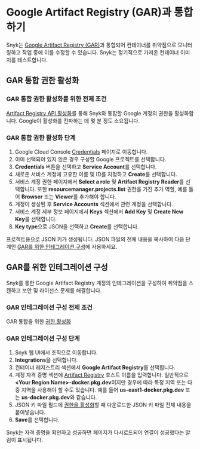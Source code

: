 # Google Artifact Registry (GAR)과 통합하기

Snyk는 [Google Artifact Registry (GAR)](https://cloud.google.com/artifact-registry)과 통합되어 컨테이너를 취약점으로 모니터링하고 작업 중에 이를 수정할 수 있습니다. Snyk는 정기적으로 가져온 컨테이너 이미지를 테스트합니다.

## GAR 통합 권한 활성화

### **GAR 통합 권한 활성화를 위한 전제 조건**

[Artifact Registry API 활성화](https://cloud.google.com/artifact-registry/docs/enable-service)를 통해 Snyk와 통합할 Google 계정의 권한을 활성화합니다. Google이 활성화를 전파하는 데 몇 분 정도 소요됩니다.

### **GAR 통합 권한 활성화 단계**

1. Google Cloud Console [Credentials](https://console.cloud.google.com/apis/credentials) 페이지로 이동합니다.&#x20;
2. 이미 선택되어 있지 않은 경우 구성할 Google 프로젝트를 선택합니다.
3. **Credentials** 버튼을 선택하고 **Service Account**를 선택합니다.
4. 새로운 서비스 계정에 고유한 이름 및 ID를 지정하고 **Create**를 선택합니다.
5. 서비스 계정 권한 페이지에서 **Select a role** 및 **Artifact Registry Reader**를 선택합니다. 또한 **resourcemanager.projects.list** 권한을 가진 추가 역할, 예를 들어 **Browser** 또는 **Viewer**를 추가해야 합니다.
6. 계정이 생성된 후 **Service Accounts** 섹션에서 관련 계정을 선택합니다.
7. 서비스 계정 세부 정보 페이지에서 **Keys** 섹션에서 **Add Key** 및 **Create New Key**를 선택합니다.
8. **Key type**으로 JSON을 선택하고 **Create**를 선택합니다.

프로젝트용으로 JSON 키가 생성됩니다. JSON 파일의 전체 내용을 복사하여 다음 단계인 [GAR를 위한 인테그레이션 구성](integrate-with-google-artifact-registry-gar.md#configure-integration-for-gar)에 사용하세요.

## GAR를 위한 인테그레이션 구성

Snyk를 통한 Google Artifact Registry 계정의 인테그레이션을 구성하여 취약점을 스캔하고 보안 및 라이선스 문제를 해결합니다.

### GAR 인테그레이션 구성 전제 조건

GAR 통합을 위한 [권한 활성화](integrate-with-google-artifact-registry-gar.md#enable-permissions-for-gar-integration)

### GAR 인테그레이션 구성 단계

1. Snyk 웹 UI에서 조직으로 이동합니다.
2. **Integrations**을 선택합니다.
3. 컨테이너 레지스트리 섹션에서 **Google Artifact Registry**를 선택합니다.
4. 계정 자격 증명 섹션에 [Artifact Registry](https://cloud.google.com/artifact-registry/docs/repositories/repo-locations) 호스트 이름을 입력합니다. 일반적으로 **\<Your Region Name>-docker.pkg.dev**이지만 경우에 따라 특정 지역 또는 다중 지역을 사용해야 할 수도 있습니다. 예를 들어 **us-east1-docker.pkg.dev** 또는 **us-docker.pkg.dev**와 같습니다.
5. JSON 키 파일 필드에 [권한을 활성화](integrate-with-google-artifact-registry-gar.md#enable-permissions-for-gar-integration)할 때 다운로드한 JSON 키 파일 전체 내용을 붙여넣습니다.
6. **Save**를 선택합니다.

Snyk는 자격 증명을 확인하고 성공하면 페이지가 다시로드되어 연결이 성공했다는 알림이 표시됩니다.